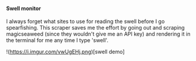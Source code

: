 #### Swell monitor

I always forget what sites to use for reading the swell before I go spearfishing. This scraper saves me the effort by going out and scraping magicseaweed (since they wouldn't give me an API key) and rendering it in the terminal for me any time I type 'swell'.

!(https://i.imgur.com/vwUgEHj.png)[swell demo]
